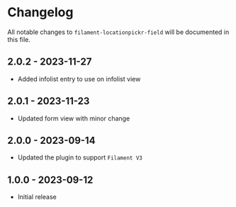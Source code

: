 # Changelog

All notable changes to `filament-locationpickr-field` will be documented in this file.

## 2.0.2 - 2023-11-27

-   Added infolist entry to use on infolist view

## 2.0.1 - 2023-11-23

-   Updated form view with minor change

## 2.0.0 - 2023-09-14

-   Updated the plugin to support `Filament V3`

## 1.0.0 - 2023-09-12

-   Initial release
